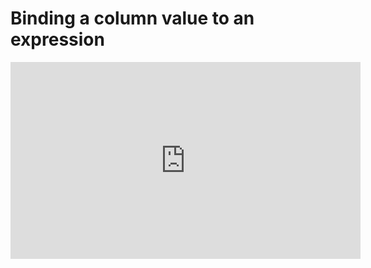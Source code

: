 ﻿# Binding a column value to an expression 


<iframe width="560" height="315" src="https://www.youtube.com/embed/ccBHKtwOTtM?list=PL1DEQjXG2xnKHKNIRzI4K6oZL-KulU-Vw" frameborder="0" allowfullscreen></iframe>

